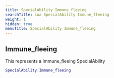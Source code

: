 ```yaml
---
title: SpecialAbility Immune_fleeing
searchTitle: Lua SpecialAbility Immune_fleeing
weight: 1
hidden: true
menuTitle: SpecialAbility Immune_fleeing
---
```

## Immune_fleeing

This represents a Immune_fleeing SpecialAbility
```lua
SpecialAbility.Immune_fleeing
```